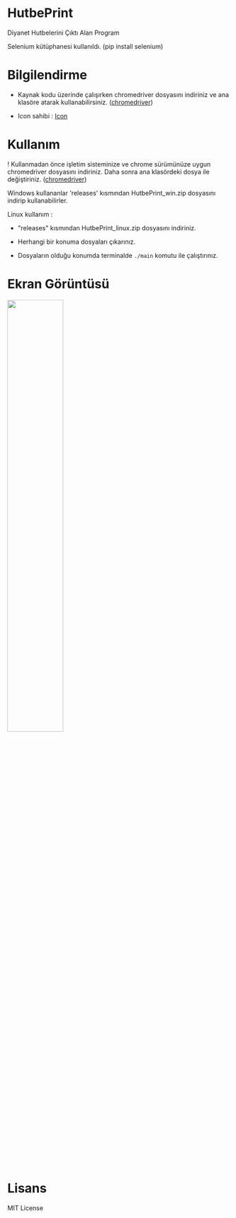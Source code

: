 # HutbePrint
Diyanet Hutbelerini Çıktı Alan Program

Selenium kütüphanesi kullanıldı. (pip install selenium)

# Bilgilendirme
- Kaynak kodu üzerinde çalışırken chromedriver dosyasını indiriniz ve ana klasöre atarak kullanabilirsiniz. ([chromedriver](https://chromedriver.chromium.org/downloads))

- Icon sahibi : [Icon](https://www.flaticon.com/free-icon/printer_839184?term=printer&page=1&position=11&page=1&position=11&related_id=839184&origin=tag)

# Kullanım

! Kullanmadan önce işletim sisteminize ve chrome sürümünüze uygun chromedriver dosyasını indiriniz. Daha sonra ana klasördeki dosya ile değiştiriniz. ([chromedriver](https://chromedriver.chromium.org/downloads))

Windows kullananlar 'releases' kısmından HutbePrint_win.zip dosyasını indirip kullanabilirler.

Linux kullanım : 

- "releases" kısmından HutbePrint_linux.zip dosyasını indiriniz.

- Herhangi bir konuma dosyaları çıkarınız.

- Dosyaların olduğu konumda terminalde ```./main``` komutu ile çalıştırınız.

# Ekran Görüntüsü

<img width="50%" src="https://user-images.githubusercontent.com/49123562/123829681-5478c280-d90b-11eb-8491-1aa06e547135.png">

# Lisans

MIT License
